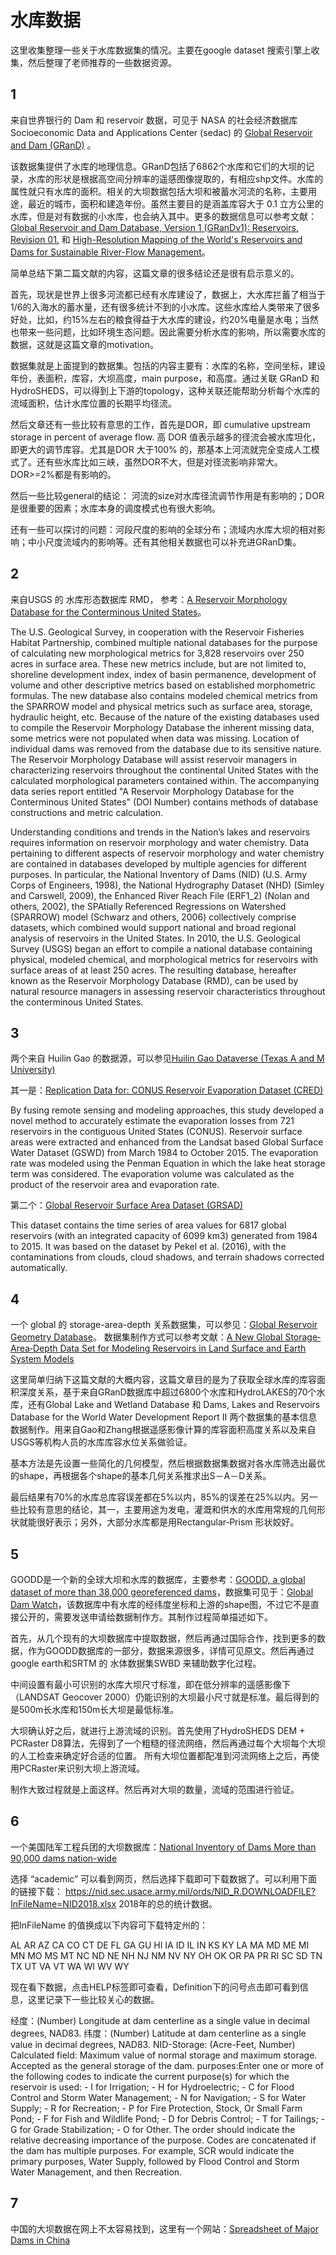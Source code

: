 # 水库数据

这里收集整理一些关于水库数据集的情况。主要在google dataset 搜索引擎上收集，然后整理了老师推荐的一些数据资源。

## 1

来自世界银行的 Dam 和 reservoir 数据，可见于 NASA 的社会经济数据库 Socioeconomic Data and Applications Center (sedac) 的 [Global Reservoir and Dam (GRanD)](https://sedac.ciesin.columbia.edu/data/set/grand-v1-dams-rev01) 。

该数据集提供了水库的地理信息。GRanD包括了6862个水库和它们的大坝的记录，水库的形状是根据高空间分辨率的遥感图像提取的，有相应shp文件。水库的属性就只有水库的面积。相关的大坝数据包括大坝和被蓄水河流的名称，主要用途，最近的城市，面积和建造年份。虽然主要目的是涵盖库容大于 0.1 立方公里的水库，但是对有数据的小水库，也会纳入其中。更多的数据信息可以参考文献：[Global Reservoir and Dam Database, Version 1 (GRanDv1): Reservoirs, Revision 01.](https://doi.org/10.7927/H4HH6H08) 和 [ High-Resolution Mapping of the World's Reservoirs and Dams for Sustainable River-Flow Management](http://dx.doi.org/10.1890/100125)。

简单总结下第二篇文献的内容，这篇文章的很多结论还是很有启示意义的。

首先，现状是世界上很多河流都已经有水库建设了，数据上，大水库拦蓄了相当于1/6的入海水的蓄水量，还有很多统计不到的小水库。这些水库给人类带来了很多好处，比如，约15%左右的粮食得益于大水库的建设，约20%电量是水电；当然也带来一些问题，比如环境生态问题。因此需要分析水库的影响，所以需要水库的数据，这就是这篇文章的motivation。

数据集就是上面提到的数据集。包括的内容主要有：水库的名称，空间坐标，建设年份，表面积，库容，大坝高度，main purpose，和高度。通过关联 GRanD 和 HydroSHEDS，可以得到上下游的topology，这种关联还能帮助分析每个水库的流域面积，估计水库位置的长期平均径流。

然后文章还有一些比较有意思的工作，首先是DOR，即 cumulative upstream storage in percent of average flow. 高 DOR 值表示越多的径流会被水库坦化，即更大的调节库容。尤其是DOR 大于100% 的，那基本上河流就完全变成人工模式了。还有些水库比如三峡，虽然DOR不大，但是对径流影响非常大。DOR>=2%都是有影响的。

然后一些比较general的结论： 河流的size对水库径流调节作用是有影响的；DOR是很重要的因素；水库本身的调度模式也有很大影响。

还有一些可以探讨的问题：河段尺度的影响的全球分布；流域内水库大坝的相对影响；中小尺度流域内的影响等。还有其他相关数据也可以补充进GRanD集。

## 2

来自USGS 的 水库形态数据库 RMD， 参考：[A Reservoir Morphology Database for the Conterminous United States](https://www.sciencebase.gov/catalog/item/587fb41ae4b085de6c11f38b)。

The U.S. Geological Survey, in cooperation with the Reservoir Fisheries Habitat Partnership, combined multiple national databases for the purpose of calculating new morphological metrics for 3,828 reservoirs over 250 acres in surface area. These new metrics include, but are not limited to, shoreline development index, index of basin permanence, development of volume and other descriptive metrics based on established morphometric formulas. The new database also contains modeled chemical metrics from the SPARROW model and physical metrics such as surface area, storage, hydraulic height, etc. Because of the nature of the existing databases used to compile the Reservoir Morphology Database the inherent missing data, some metrics were not populated when data was missing. Location of individual dams was removed from the database due to its sensitive nature. The Reservoir Morphology Database will assist reservoir managers in characterizing reservoirs throughout the continental United States with the calculated morphological parameters contained within. The accompanying data series report entitled "A Reservoir Morphology Database for the Conterminous United States" (DOI Number) contains methods of database constructions and metric calculation. 

Understanding conditions and trends in the Nation’s lakes and reservoirs requires information on reservoir morphology and water chemistry. Data pertaining to different aspects of reservoir morphology and water chemistry are contained in databases developed by multiple agencies for different purposes. In particular, the National Inventory of Dams (NID) (U.S. Army Corps of Engineers, 1998), the National Hydrography Dataset (NHD) (Simley and Carswell, 2009), the Enhanced River Reach File (ERF1_2) (Nolan and others, 2002), the SPAtially Referenced Regressions on Watershed (SPARROW) model (Schwarz and others, 2006) collectively comprise datasets, which combined would support national and broad regional analysis of reservoirs in the United States. In 2010, the U.S. Geological Survey (USGS) began an effort to compile a national database containing physical, modeled chemical, and morphological metrics for reservoirs with surface areas of at least 250 acres. The resulting database, hereafter known as the Reservoir Morphology Database (RMD), can be used by natural resource managers in assessing reservoir characteristics throughout the conterminous United States.

## 3

两个来自 Huilin Gao 的数据源，可以参见[Huilin Gao Dataverse (Texas A and M University)](https://dataverse.tdl.org/dataverse/HGao)

其一是：[Replication Data for: CONUS Reservoir Evaporation Dataset (CRED)](https://dataverse.tdl.org/dataset.xhtml?persistentId=doi:10.18738/T8/S8CJ7X)

By fusing remote sensing and modeling approaches, this study developed a novel method to accurately estimate the evaporation losses from 721 reservoirs in the contiguous United States (CONUS). Reservoir surface areas were extracted and enhanced from the Landsat based Global Surface Water Dataset (GSWD) from March 1984 to October 2015. The evaporation rate was modeled using the Penman Equation in which the lake heat storage term was considered. The evaporation volume was calculated as the product of the reservoir area and evaporation rate.

第二个：[Global Reservoir Surface Area Dataset (GRSAD)](https://dataverse.tdl.org/dataset.xhtml?persistentId=doi:10.18738/T8/DF80WG)

This dataset contains the time series of area values for 6817 global reservoirs (with an integrated capacity of 6099 km3) generated from 1984 to 2015. It was based on the dataset by Pekel et al. (2016), with the contaminations from clouds, cloud shadows, and terrain shadows corrected automatically.

## 4

一个 global 的 storage-area-depth 关系数据集，可以参见：[Global Reservoir Geometry Database](https://wowuoh.wixsite.com/home/models-data)。 数据集制作方式可以参考文献：[A New Global Storage‐Area‐Depth Data Set for Modeling Reservoirs in Land Surface and Earth System Models]( https://doi.org/10.1029/2017WR022040)

这里简单归纳下这篇文献的大概内容，这篇文章目的是为了获取全球水库的库容面积深度关系，基于来自GRanD数据库中超过6800个水库和HydroLAKES的70个水库，还有Global Lake and Wetland Database 和 Dams, Lakes and Reservoirs Database for the World Water Development Report II 两个数据集的基本信息数据制作。用来自Gao和Zhang根据遥感影像计算的库容面积高度关系以及来自USGS等机构人员的水库库容水位关系做验证。

基本方法是先设置一些简化的几何模型，然后根据数据集数据对各水库筛选出最优的shape，再根据各个shape的基本几何关系推求出S－A－D关系。

最后结果有70%的水库总库容误差都在5%以内，85%的误差在25%以内。另一些比较有意思的结论，其一，主要用途为发电，灌溉和供水的水库用常规的几何形状就能很好表示；另外，大部分水库都是用Rectangular‐Prism 形状姣好。

## 5

GOODD是一个新的全球大坝和水库的数据库，主要参考：[GOODD, a global dataset of more than 38,000 georeferenced dams](https://www.nature.com/articles/s41597-020-0362-5)，数据集可见于：[Global Dam Watch](http://globaldamwatch.org/)，该数据库中有水库的经纬度坐标和上游的shape图，不过它不是直接公开的，需要发送申请给数据制作方。其制作过程简单描述如下。

首先，从几个现有的大坝数据库中提取数据，然后再通过国际合作，找到更多的数据，作为GOODD数据库的一部分，数据来源很多，详情可见原文。然后再通过google earth和SRTM 的 水体数据集SWBD 来辅助数字化过程。 

中间设置有最小可识别的水库大坝尺寸标准，即在低分辨率的遥感影像下（LANDSAT Geocover 2000）仍能识别的大坝最小尺寸就是标准。最后得到的是500m长水库和150m长大坝是最低标准。

大坝确认好之后，就进行上游流域的识别。首先使用了HydroSHEDS DEM + PCRaster D8算法，先得到了一个粗糙的径流网络，然后再通过每个大坝每个大坝的人工检查来确定好合适的位置。 所有大坝位置都配准到河流网络上之后，再使用PCRaster来识别大坝上游流域。

制作大致过程就是上面这样。然后再对大坝的数量，流域的范围进行验证。


## 6

一个美国陆军工程兵团的大坝数据库：[National Inventory of Dams More than 90,000 dams nation-wide](http://nid.usace.army.mil/)

选择 “academic” 可以看到网页，然后选择下载即可下载数据了。可以利用下面的链接下载： https://nid.sec.usace.army.mil/ords/NID_R.DOWNLOADFILE?InFileName=NID2018.xlsx 2018年的总的统计数据。

把InFileName 的值换成以下内容可下载特定州的：

AL
AR
AZ
CA
CO
CT
DE
FL
GA
GU
HI
IA
ID
IL
IN
KS
KY
LA
MA
MD
ME
MI
MN
MO
MS
MT
NC
ND
NE
NH
NJ
NM
NV
NY
OH
OK
OR
PA
PR
RI
SC
SD
TN
TX
UT
VA
VT
WA
WI
WV
WY

现在看下数据，点击HELP标签即可查看，Definition下的问号点击即可看到信息，这里记录下一些比较关心的数据。

经度：(Number) Longitude at dam centerline as a single value in decimal degrees, NAD83.
纬度：(Number) Latitude at dam centerline as a single value in decimal degrees, NAD83.
NID-Storage: (Acre-Feet, Number) Calculated field: Maximum value of normal storage and maximum storage. Accepted as the general storage of the dam.
purposes:Enter one or more of the following codes to indicate the current purpose(s) for which the reservoir is used:
    - I for Irrigation;
    - H for Hydroelectric;
    - C for Flood Control and Storm Water Management;
    - N for Navigation;
    - S for Water Supply;
    - R for Recreation;
    - P for Fire Protection, Stock, Or Small Farm Pond;
    - F for Fish and Wildlife Pond;
    - D for Debris Control;
    - T for Tailings;
    - G for Grade Stabilization;
    - O for Other.
    The order should indicate the relative decreasing importance of the purpose. Codes are concatenated if the dam has multiple purposes. For example, SCR would indicate the primary purposes, Water Supply, followed by Flood Control and Storm Water Management, and then Recreation.

## 7

中国的大坝数据在网上不太容易找到，这里有一个网站：[Spreadsheet of Major Dams in China](https://www.internationalrivers.org/resources/spreadsheet-of-major-dams-in-china-7743)